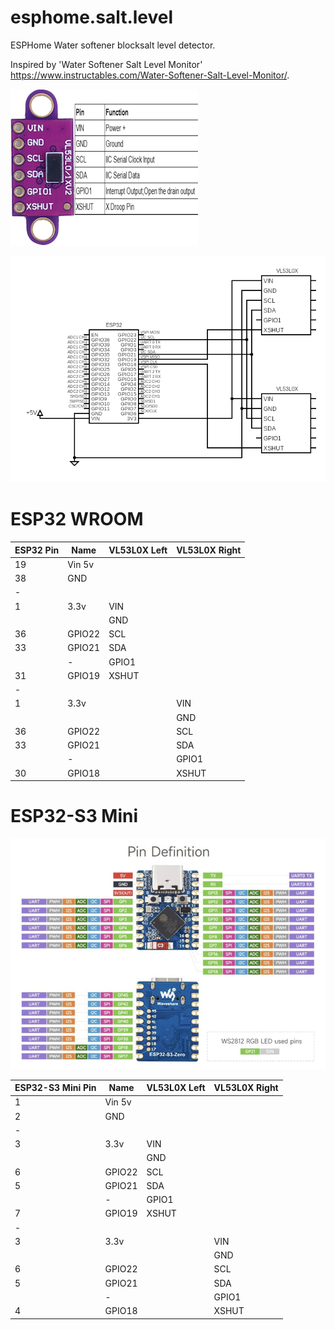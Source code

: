 # esphome.salt.level
ESPHome Water softener blocksalt level detector.

Inspired by 'Water Softener Salt Level Monitor' https://www.instructables.com/Water-Softener-Salt-Level-Monitor/.


![image](VL53L0X.png)

![image](circuit.png)


# ESP32 WROOM

| ESP32 Pin | Name    | VL53L0X Left | VL53L0X Right |
| --------- | ------- | ------------ | ------------- |
| 19        | Vin 5v  |              |               |
| 38        | GND     |              |               |
| -         |         |              |               |
| 1         | 3.3v    | VIN          |               |
|           |         | GND          |               |
| 36        | GPIO22  | SCL          |               |
| 33        | GPIO21  | SDA          |               |
|           | -       | GPIO1        |               |
| 31        | GPIO19  | XSHUT        |               |
| -         |         |              |               |
| 1         | 3.3v    |              | VIN           |
|           |         |              | GND           |
| 36        | GPIO22  |              | SCL           |
| 33        | GPIO21  |              | SDA           |
|           | -       |              | GPIO1         |
| 30        | GPIO18  |              | XSHUT         |

# ESP32-S3 Mini

![image](ESP32-S3-Mini.png)

| ESP32-S3 Mini Pin | Name    | VL53L0X Left | VL53L0X Right |
| --------- | ------- | ------------ | ------------- |
| 1         | Vin 5v  |              |               |
| 2         | GND     |              |               |
| -         |         |              |               |
| 3         | 3.3v    | VIN          |               |
|           |         | GND          |               |
| 6         | GPIO22  | SCL          |               |
| 5         | GPIO21  | SDA          |               |
|           | -       | GPIO1        |               |
| 7         | GPIO19  | XSHUT        |               |
| -         |         |              |               |
| 3         | 3.3v    |              | VIN           |
|           |         |              | GND           |
| 6         | GPIO22  |              | SCL           |
| 5         | GPIO21  |              | SDA           |
|           | -       |              | GPIO1         |
| 4         | GPIO18  |              | XSHUT         |
